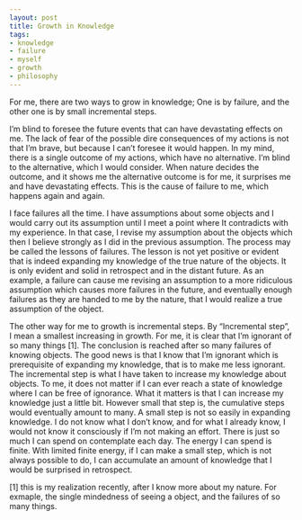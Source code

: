 ```yaml
---
layout: post
title: Growth in Knowledge
tags:
- knowledge
- failure
- myself
- growth
- philosophy
---
```


For me, there are two ways to grow in knowledge; One is by failure, and the other one is by small incremental steps.

I’m blind to foresee the future events that can have devastating effects on me. The lack of fear of the possible dire consequences of my actions is not that I’m brave, but because I can’t foresee it would happen. In my mind, there is a single outcome of my actions, which have no alternative. I’m blind to the alternative, which I would consider. When nature decides the outcome, and it shows me the alternative outcome is for me, it surprises me and have devastating effects. This is the cause of failure to me, which happens again and again.

I face failures all the time. I have assumptions about some objects and I would carry out its assumption until I meet a point where It contradicts with my experience. In that case, I revise my assumption about the objects which then I believe strongly as I did in the previous assumption. The process may be called the lessons of failures. The lesson is not yet positive or evident that is indeed expanding my knowledge of the true nature of the objects. It is only evident and solid in retrospect and in the distant future. As an example, a failure can cause me revising an assumption to a more ridiculous assumption which causes more failures in the future, and eventually enough failures as they are handed to me by the nature, that I would realize a true assumption of the object.

The other way for me to growth is incremental steps. By “Incremental step”, I mean a smallest increasing in growth. For me, it is clear that I’m ignorant of so many things [1]. The conclusion is reached after so many failures of knowing objects. The good news is that I know that I’m ignorant which is prerequisite of expanding my knowledge, that is to make me less ignorant. The incremental step is what I have taken to increase my knowledge about objects. To me, it does not matter if I can ever reach a state of knowledge where I can be free of ignorance. What it matters is that I can increase my knowledge just a little bit. However small that step is, the cumulative steps would eventually amount to many. A small step is not so easily in expanding knowledge. I do not know what I don’t know, and for what I already know, I would not know it consciously if I’m not making an effort. There is just so much I can spend on contemplate each day. The energy I can spend is finite. With limited finite energy, if I can make a small step, which is not always possible to do, I can accumulate an amount of knowledge that I would be surprised in retrospect.

[1] this is my realization recently, after I know more about my nature. For exmaple, the single mindedness of seeing a object, and the failures of so many things.

